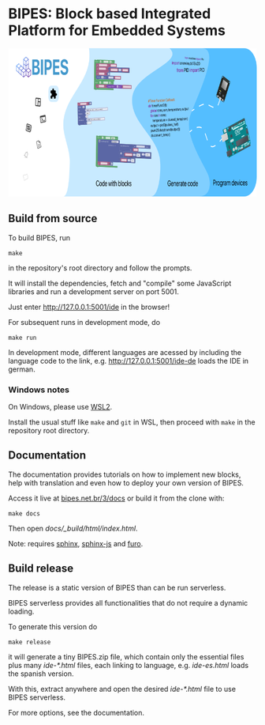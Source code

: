 # BIPES: Block based Integrated Platform for Embedded Systems

<img src="docs/media/inviting-cover.svg" alt="Inviting cover" width="800" height="300"/>

## Build from source

To build BIPES, run

```
make
```

in the repository's root directory and follow the prompts.

It will install the dependencies, fetch and "compile" 
some JavaScript libraries and run a development server on port 5001.

Just enter http://127.0.0.1:5001/ide in the browser!

For subsequent runs in development mode, do 

```
make run
```

In development mode, different languages are acessed by including the language 
code to the link, e.g. http://127.0.0.1:5001/ide-de loads the IDE in german.

### Windows notes

On Windows, please use [WSL2](https://docs.microsoft.com/en-us/windows/wsl/install#install-wsl-command).

Install the usual stuff like `make` and `git` in WSL, then proceed with `make` in the
repository root directory.

## Documentation

The documentation provides tutorials on how to implement new blocks, help
with translation and even how to deploy your own version of BIPES.

Access it live at [bipes.net.br/3/docs](https://bipes.net.br/3/docs) or
build it from the clone with:

```
make docs
```

Then open *docs/_build/html/index.html*.

Note: requires [sphinx](https://www.sphinx-doc.org/en/master/), 
[sphinx-js](https://pypi.org/project/sphinx-js/) and 
[furo](https://github.com/pradyunsg/furo).

## Build release

The release is a static version of BIPES than can be run serverless.

BIPES serverless provides all functionalities that do not require a dynamic loading.

To generate this version do

```
make release
```

it will generate a tiny BIPES.zip file, which contain only the essential files 
plus many *ide-\*.html* files, each linking to language, e.g. *ide-es.html* 
loads the spanish version.

With this, extract anywhere and open the desired *ide-\*.html* file to use BIPES 
serverless.

For more options, see the documentation.

